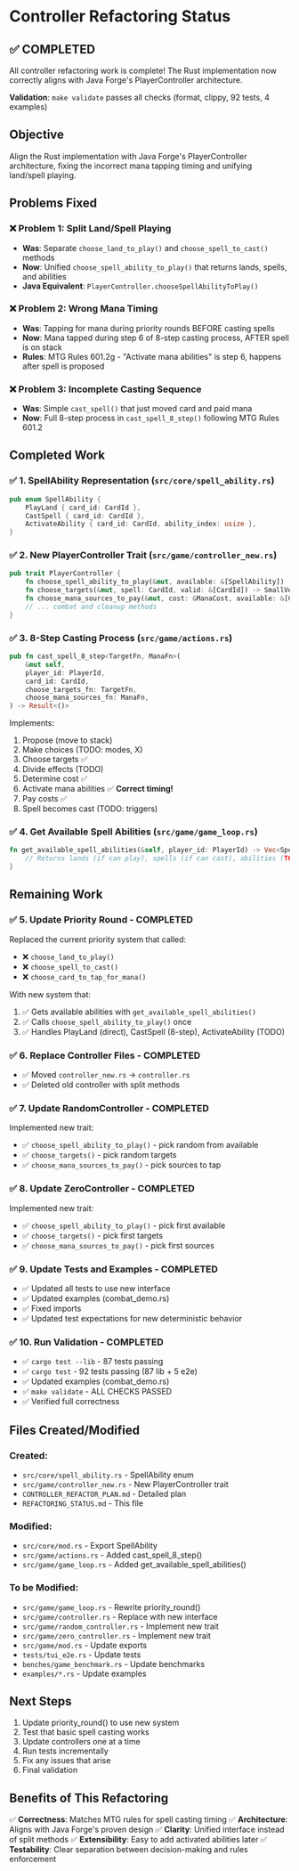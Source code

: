 # Controller Refactoring Status

## ✅ COMPLETED

All controller refactoring work is complete! The Rust implementation now correctly aligns with Java Forge's PlayerController architecture.

**Validation**: `make validate` passes all checks (format, clippy, 92 tests, 4 examples)

## Objective

Align the Rust implementation with Java Forge's PlayerController architecture,
fixing the incorrect mana tapping timing and unifying land/spell playing.

## Problems Fixed

### ❌ Problem 1: Split Land/Spell Playing
- **Was**: Separate `choose_land_to_play()` and `choose_spell_to_cast()` methods
- **Now**: Unified `choose_spell_ability_to_play()` that returns lands, spells, and abilities
- **Java Equivalent**: `PlayerController.chooseSpellAbilityToPlay()`

### ❌ Problem 2: Wrong Mana Timing
- **Was**: Tapping for mana during priority rounds BEFORE casting spells
- **Now**: Mana tapped during step 6 of 8-step casting process, AFTER spell is on stack
- **Rules**: MTG Rules 601.2g - "Activate mana abilities" is step 6, happens after spell is proposed

### ❌ Problem 3: Incomplete Casting Sequence
- **Was**: Simple `cast_spell()` that just moved card and paid mana
- **Now**: Full 8-step process in `cast_spell_8_step()` following MTG Rules 601.2

## Completed Work

### ✅ 1. SpellAbility Representation (`src/core/spell_ability.rs`)
```rust
pub enum SpellAbility {
    PlayLand { card_id: CardId },
    CastSpell { card_id: CardId },
    ActivateAbility { card_id: CardId, ability_index: usize },
}
```

### ✅ 2. New PlayerController Trait (`src/game/controller_new.rs`)
```rust
pub trait PlayerController {
    fn choose_spell_ability_to_play(&mut, available: &[SpellAbility]) -> Option<SpellAbility>;
    fn choose_targets(&mut, spell: CardId, valid: &[CardId]) -> SmallVec<[CardId; 4]>;
    fn choose_mana_sources_to_pay(&mut, cost: &ManaCost, available: &[CardId]) -> SmallVec<[CardId; 8]>;
    // ... combat and cleanup methods
}
```

### ✅ 3. 8-Step Casting Process (`src/game/actions.rs`)
```rust
pub fn cast_spell_8_step<TargetFn, ManaFn>(
    &mut self,
    player_id: PlayerId,
    card_id: CardId,
    choose_targets_fn: TargetFn,
    choose_mana_sources_fn: ManaFn,
) -> Result<()>
```

Implements:
1. Propose (move to stack)
2. Make choices (TODO: modes, X)
3. Choose targets ✅
4. Divide effects (TODO)
5. Determine cost ✅
6. Activate mana abilities ✅ **Correct timing!**
7. Pay costs ✅
8. Spell becomes cast (TODO: triggers)

### ✅ 4. Get Available Spell Abilities (`src/game/game_loop.rs`)
```rust
fn get_available_spell_abilities(&self, player_id: PlayerId) -> Vec<SpellAbility> {
    // Returns lands (if can play), spells (if can cast), abilities (TODO)
}
```

## Remaining Work

### ✅ 5. Update Priority Round - COMPLETED
Replaced the current priority system that called:
- ❌ `choose_land_to_play()`
- ❌ `choose_spell_to_cast()`
- ❌ `choose_card_to_tap_for_mana()`

With new system that:
1. ✅ Gets available abilities with `get_available_spell_abilities()`
2. ✅ Calls `choose_spell_ability_to_play()` once
3. ✅ Handles PlayLand (direct), CastSpell (8-step), ActivateAbility (TODO)

### ✅ 6. Replace Controller Files - COMPLETED
- ✅ Moved `controller_new.rs` → `controller.rs`
- ✅ Deleted old controller with split methods

### ✅ 7. Update RandomController - COMPLETED
Implemented new trait:
- ✅ `choose_spell_ability_to_play()` - pick random from available
- ✅ `choose_targets()` - pick random targets
- ✅ `choose_mana_sources_to_pay()` - pick sources to tap

### ✅ 8. Update ZeroController - COMPLETED
Implemented new trait:
- ✅ `choose_spell_ability_to_play()` - pick first available
- ✅ `choose_targets()` - pick first targets
- ✅ `choose_mana_sources_to_pay()` - pick first sources

### ✅ 9. Update Tests and Examples - COMPLETED
- ✅ Updated all tests to use new interface
- ✅ Updated examples (combat_demo.rs)
- ✅ Fixed imports
- ✅ Updated test expectations for new deterministic behavior

### ✅ 10. Run Validation - COMPLETED
- ✅ `cargo test --lib` - 87 tests passing
- ✅ `cargo test` - 92 tests passing (87 lib + 5 e2e)
- ✅ Updated examples (combat_demo.rs)
- ✅ `make validate` - ALL CHECKS PASSED
- ✅ Verified full correctness

## Files Created/Modified

### Created:
- `src/core/spell_ability.rs` - SpellAbility enum
- `src/game/controller_new.rs` - New PlayerController trait
- `CONTROLLER_REFACTOR_PLAN.md` - Detailed plan
- `REFACTORING_STATUS.md` - This file

### Modified:
- `src/core/mod.rs` - Export SpellAbility
- `src/game/actions.rs` - Added cast_spell_8_step()
- `src/game/game_loop.rs` - Added get_available_spell_abilities()

### To be Modified:
- `src/game/game_loop.rs` - Rewrite priority_round()
- `src/game/controller.rs` - Replace with new interface
- `src/game/random_controller.rs` - Implement new trait
- `src/game/zero_controller.rs` - Implement new trait
- `src/game/mod.rs` - Update exports
- `tests/tui_e2e.rs` - Update tests
- `benches/game_benchmark.rs` - Update benchmarks
- `examples/*.rs` - Update examples

## Next Steps

1. Update priority_round() to use new system
2. Test that basic spell casting works
3. Update controllers one at a time
4. Run tests incrementally
5. Fix any issues that arise
6. Final validation

## Benefits of This Refactoring

✅ **Correctness**: Matches MTG rules for spell casting timing
✅ **Architecture**: Aligns with Java Forge's proven design
✅ **Clarity**: Unified interface instead of split methods
✅ **Extensibility**: Easy to add activated abilities later
✅ **Testability**: Clear separation between decision-making and rules enforcement
